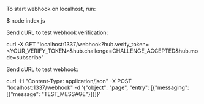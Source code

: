 To start webhook on localhost, run:

$ node index.js

Send cURL to test webhook verification:

curl -X GET "localhost:1337/webhook?hub.verify_token=<YOUR_VERIFY_TOKEN>&hub.challenge=CHALLENGE_ACCEPTED&hub.mode=subscribe"

Send cURL to test webhook:

curl -H "Content-Type: application/json" -X POST "localhost:1337/webhook" -d '{"object": "page", "entry": [{"messaging": [{"message": "TEST_MESSAGE"}]}]}'
